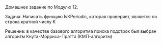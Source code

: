 Домашнее задание по Модулю 12.

Задача: Написать функцию IsKPeriodic, которая проверяет, является ли строка кратной числу K

Решение: в качестве базового алгоритма поиска подстрок был выбран алгоритм Кнута-Морриса-Пратта (КМП-алгоритм)
